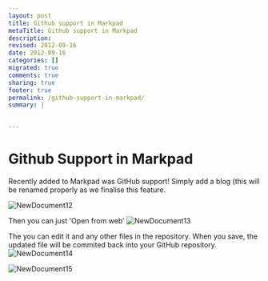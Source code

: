 ```yaml
---
layout: post
title: Github support in Markpad
metaTitle: Github support in Markpad
description: 
revised: 2012-09-16
date: 2012-09-16
categories: []
migrated: true
comments: true
sharing: true
footer: true
permalink: /github-support-in-markpad/
summary: | 
  

---
```

# Github Support in Markpad
Recently added to Markpad was GitHub support! Simply add a blog (this will be renamed properly as we finalise this feature.

![NewDocument12](/NewDocument12.png)

Then you can just 'Open from web'
![NewDocument13](/NewDocument13.png)

The you can edit it and any other files in the repository. When you save, the updated file will be commited back into your GitHub repository.
![NewDocument14](/NewDocument14.png)

![NewDocument15](/NewDocument15.png)